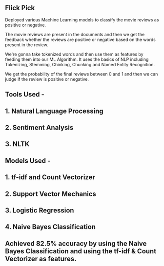 ## Flick Pick

Deployed various Machine Learning models to classify the movie reviews as positive or negative. 

The movie reviews are present in the documents and then we get the feedback whether the reviews are positive or negative based on the words present in the review. 

We're gonna take tokenized words and then use them as features by feeding them into our ML Algorithm. It uses the basics of NLP including Tokenizing, Stemming, Chinking, Chunking and Named Entity Recognition.  

We get the probability of the final reviews between 0 and 1 and then we can judge if the review is positive or negative.

## Tools Used -
## 1. Natural Language Processing 
## 2. Sentiment Analysis
## 3. NLTK

## Models Used - 
## 1. tf-idf and Count Vectorizer 
## 2. Support Vector Mechanics 
## 3. Logistic Regression
## 4. Naive Bayes Classification 

## Achieved 82.5% accuracy by using the Naive Bayes Classification and using the tf-idf & Count Vectorizer as features.
